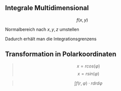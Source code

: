 ## Integrale Multidimensional

$$f(x,y)$$

Normalbereich nach $x,y,z$ umstellen

Dadurch erhält man die Integrationsgrenzens

## Transformation in Polarkoordinaten

> $$x =  rcos(\varphi)$$
> $$x =  rsin(\varphi)$$

>$$\int{f(r,\varphi) \cdot r dr d\varphi} $$
